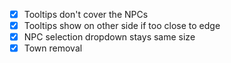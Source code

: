 - [x] Tooltips don't cover the NPCs
- [x] Tooltips show on other side if too close to edge
- [x] NPC selection dropdown stays same size
- [x] Town removal
